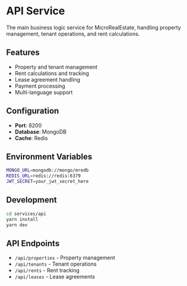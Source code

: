 # API Service

The main business logic service for MicroRealEstate, handling property management, tenant operations, and rent calculations.

## Features
- Property and tenant management
- Rent calculations and tracking
- Lease agreement handling
- Payment processing
- Multi-language support

## Configuration
- **Port**: 8200
- **Database**: MongoDB
- **Cache**: Redis

## Environment Variables
```bash
MONGO_URL=mongodb://mongo/mredb
REDIS_URL=redis://redis:6379
JWT_SECRET=your_jwt_secret_here
```

## Development
```bash
cd services/api
yarn install
yarn dev
```

## API Endpoints
- `/api/properties` - Property management
- `/api/tenants` - Tenant operations
- `/api/rents` - Rent tracking
- `/api/leases` - Lease agreements

